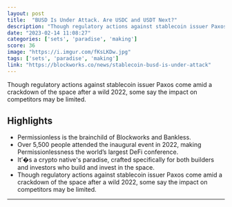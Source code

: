 ```yaml
---
layout: post
title:  "BUSD Is Under Attack. Are USDC and USDT Next?"
description: "Though regulatory actions against stablecoin issuer Paxos come amid a crackdown of the space after a wild 2022, some say the impact on competitors may be limited."
date: "2023-02-14 11:08:27"
categories: ['sets', 'paradise', 'making']
score: 36
image: "https://i.imgur.com/fKsLKDw.jpg"
tags: ['sets', 'paradise', 'making']
link: "https://blockworks.co/news/stablecoin-busd-is-under-attack"
---
```


Though regulatory actions against stablecoin issuer Paxos come amid a crackdown of the space after a wild 2022, some say the impact on competitors may be limited.

## Highlights

- Permissionless is the brainchild of Blockworks and Bankless.
- Over 5,500 people attended the inaugural event in 2022, making Permissionlessness the world’s largest DeFi conference.
- It’�s a crypto native's paradise, crafted specifically for both builders and investors who build and invest in the space.
- Though regulatory actions against stablecoin issuer Paxos come amid a crackdown of the space after a wild 2022, some say the impact on competitors may be limited.

---
